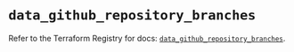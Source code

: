 # `data_github_repository_branches`

Refer to the Terraform Registry for docs: [`data_github_repository_branches`](https://registry.terraform.io/providers/integrations/github/6.5.0/docs/data-sources/repository_branches).
